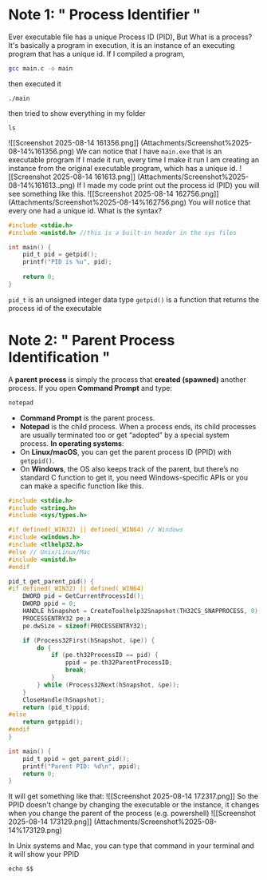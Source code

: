 # Note 1: " Process Identifier "
Ever executable file has a unique Process ID (PID), But What is a process?
It's basically a program in execution, it is an instance of an executing program that has a unique id.
If I compiled a program,
```bash
gcc main.c -o main
```
then executed it
```shell
./main
```
then tried to show everything in my folder
```shell
ls
```
![[Screenshot 2025-08-14 161356.png]]
(Attachments/Screenshot%2025-08-14%161356.png)
We can notice that I have `main.exe` that is an executable program
If I made it run, every time I make it run I am creating an instance from the original executable program, which has a unique id.
![[Screenshot 2025-08-14 161613.png]]
(Attachments/Screenshot%2025-08-14%161613..png)
If I made my code print out the process id (PID) you will see something like this.
![[Screenshot 2025-08-14 162756.png]]
(Attachments/Screenshot%2025-08-14%162756.png)
You will notice that every one had a unique id.
What is the syntax?
```c
#include <stdio.h>
#include <unistd.h> //this is a built-in header in the sys files

int main() {
	pid_t pid = getpid();
	printf("PID is %u", pid);
	
	return 0;
}
```
`pid_t` is an unsigned integer data type
`getpid()` is a function that returns the process id of the executable

# Note 2: " Parent Process Identification "
A **parent process** is simply the process that **created (spawned)** another process.
If you open **Command Prompt** and type:
```bash
notepad
```
- **Command Prompt** is the parent process.
- **Notepad** is the child process.
When a process ends, its child processes are usually terminated too or get “adopted” by a special system process.
**In operating systems**:
- On **Linux/macOS**, you can get the parent process ID (PPID) with `getppid()`.
- On **Windows**, the OS also keeps track of the parent, but there’s no standard C function to get it, you need Windows-specific APIs or you can make a specific function like this.
```c
#include <stdio.h>
#include <string.h>
#include <sys/types.h>

#if defined(_WIN32) || defined(_WIN64) // Windows
#include <windows.h>
#include <tlhelp32.h>
#else // Unix/Linux/Mac
#include <unistd.h>
#endif

pid_t get_parent_pid() {
#if defined(_WIN32) || defined(_WIN64)
    DWORD pid = GetCurrentProcessId();
    DWORD ppid = 0;
    HANDLE hSnapshot = CreateToolhelp32Snapshot(TH32CS_SNAPPROCESS, 0);
    PROCESSENTRY32 pe;a
    pe.dwSize = sizeof(PROCESSENTRY32);

    if (Process32First(hSnapshot, &pe)) {
        do {
            if (pe.th32ProcessID == pid) {
                ppid = pe.th32ParentProcessID;
                break;
            }
        } while (Process32Next(hSnapshot, &pe));
    }
    CloseHandle(hSnapshot);
    return (pid_t)ppid;
#else
    return getppid();
#endif
}

int main() {
    pid_t ppid = get_parent_pid();
    printf("Parent PID: %d\n", ppid);
    return 0;
}
```
It will get something like that:
![[Screenshot 2025-08-14 172317.png]]
So the PPID doesn't change by changing the executable or the instance, it changes when you change the parent of the process (e.g. powershell)
![[Screenshot 2025-08-14 173129.png]]
(Attachments/Screenshot%2025-08-14%173129.png)

In Unix systems and Mac, you can type that command in your terminal and it will show your PPID
```shell
echo $$
```

